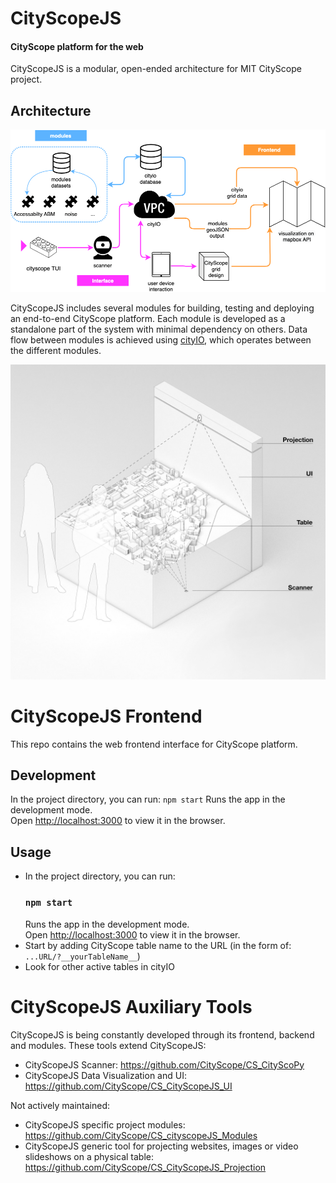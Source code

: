# CityScopeJS

#### CityScope platform for the web

CityScopeJS is a modular, open-ended architecture for MIT CityScope project.

## Architecture

![CityScopeJS Architecture](DOCS/CityScopeJS_arch.png)

CityScopeJS includes several modules for building, testing and deploying an end-to-end CityScope platform. Each module is developed as a standalone part of the system with minimal dependency on others. Data flow between modules is achieved using [cityIO](https://cityio.media.mit.edu), which operates between the different modules.

![TUI](DOCS/CityScopeJS.jpg)

# CityScopeJS Frontend

This repo contains the web frontend interface for CityScope platform.

## Development

In the project directory, you can run: `npm start` Runs the app in the development mode.<br /> Open [http://localhost:3000](http://localhost:3000) to view it in the browser.

## Usage

-   In the project directory, you can run:
    ### `npm start`
    Runs the app in the development mode.<br />
    Open [http://localhost:3000](http://localhost:3000) to view it in the browser.
-   Start by adding CityScope table name to the URL (in the form of: `...URL/?__yourTableName__`)
-   Look for other active tables in cityIO

# CityScopeJS Auxiliary Tools

CityScopeJS is being constantly developed through its frontend, backend and modules. These tools extend CityScopeJS:

-   CityScopeJS Scanner: https://github.com/CityScope/CS_CityScoPy
-   CityScopeJS Data Visualization and UI: https://github.com/CityScope/CS_CityScopeJS_UI

Not actively maintained:

-   CityScopeJS specific project modules: https://github.com/CityScope/CS_cityscopeJS_Modules
-   CityScopeJS generic tool for projecting websites, images or video slideshows on a physical table: https://github.com/CityScope/CS_CityScopeJS_Projection
